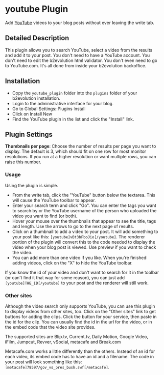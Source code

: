 # youtube Plugin

Add [YouTube](http://www.youtube.com "Visit YouTube.com to see what it's like") videos to your blog posts without ever leaving the write tab.

## Detailed Description

This plugin allows you to search YouTube, select a video from the results and add it to your post. You don't need to have a YouTube account. You don't need to edit the b2evolution html validator. You don't even need to go to YouTube.com. It's all done from inside your b2evolution backoffice.

## Installation

- Copy the `youtube_plugin` folder into the `plugins` folder of your b2evolution installation.
- Login to the administrative interface for your blog.
- Go to Global Settings::Plugins Install
- Click on Install New
- Find the YouTube plugin in the list and click the "Install" link.

## Plugin Settings

**Thumbnails per page**:
Choose the number of results per page you want to display. The default is 3, which should fit on one row for most monitor resolutions. If you run at a higher resolution or want multiple rows, you can raise this number.

### Usage

Using the plugin is simple.

- From the write tab, click the "YouTube" button below the textarea. This will cause the YouTube toolbar to appear.
- Enter your search term and click "Go". You can enter the tags you want to search by or the YouTube username of the person who uploaded the video you want to find (or both).
- Hover your mouse over the thumbnails that appear to see the title, tags and length. Use the arrows to go to the next page of results.
- Click on a thumbnail to add a video to your post. It will add something to your post like this: `[youtube]vBt3bFboJio[/youtube]`. The renderer portion of the plugin will convert this to the code needed to display the video when your blog post is viewed. Use preview if you want to check the video.
- You can add more than one video if you like. When you're finished adding videos, click on the "X" to hide the YouTube toolbar.

If you know the id of your video and don't want to search for it in the toolbar (or can't find it that way for some reason), you can just add `[youtube]THE_ID[/youtube]` to your post and the renderer will still work.

### Other sites

Although the video search only supports YouTube, you can use this plugin to display videos from other sites, too. Click on the "Other sites" link to get buttons for adding the clips. Click the button for your service, then paste in the id for the clip. You can usually find the id in the url for the video, or in the embed code that the video site provides.

The supported sites are Blip.tv, Current.tv, Daily Motion, Google Video, iFilm, Jumpcut, Revver, vSocial, metacafe and Break.com

Metacafe.com works a little differently than the others. Instead of an id for each video, its embed code has to have an id and a filename. The code in your post will look something like this: `[metacafe]78597/gov_vs_pres_bush.swf[/metacafe]`.